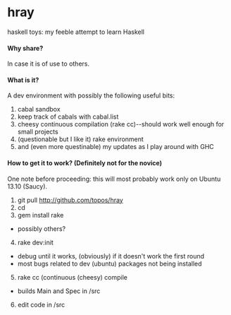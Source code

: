hray
====

haskell toys: my feeble attempt to learn Haskell

#### Why share? 

In case it is of use to others.

#### What is it? 

A dev environment with possibly the following useful bits:

1. cabal sandbox
2. keep track of cabals with cabal.list
3. cheesy continuous compilation (rake cc)--should work well enough for small projects
4. (questionable but I like it) rake environment
5. and (even more questinable) my updates as I play around with GHC

#### How to get it to work? (Definitely not for the novice)

One note before proceeding: this will most probably work only on Ubuntu 13.10 (Saucy).

1. git pull http://github.com/topos/hray
2. cd <HRAY DIR>
3. gem install rake
  - possibly others?
4. rake dev:init
  - debug until it works, (obviously) if it doesn't work the first round
  - most bugs related to dev (ubuntu) packages not being installed
5. rake cc (continuous (cheesy) compile
  - builds Main and Spec in <HRAY DIR>/src
6. edit code in <HRAY DIR>/src 
